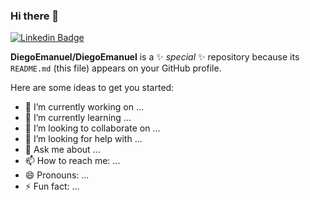 ### Hi there 👋

[![Linkedin Badge](https://img.shields.io/badge/-Diego%20Emanuel-6633cc?style=flat-square&logo=Linkedin&logoColor=white&link=https://www.linkedin.com/in/diego-emanuel-69ab4a162/)](https://www.linkedin.com/in/diego-emanuel-69ab4a162/) 

**DiegoEmanuel/DiegoEmanuel** is a ✨ _special_ ✨ repository because its `README.md` (this file) appears on your GitHub profile.

Here are some ideas to get you started:

- 🔭 I’m currently working on ...
- 🌱 I’m currently learning ...
- 👯 I’m looking to collaborate on ...
- 🤔 I’m looking for help with ...
- 💬 Ask me about ...
- 📫 How to reach me: ...
- 😄 Pronouns: ...
- ⚡ Fun fact: ...

